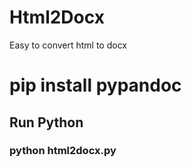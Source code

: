 # Html2Docx
Easy to convert html to docx

# pip install pypandoc

## Run Python

### python html2docx.py
